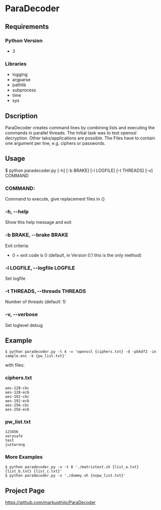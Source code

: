 # ParaDecoder
## Requirements
### Python Version
- 3
### Libraries
- logging
- argparse
- pathlib
- subprocess
- time
- sys
## Dscription
ParaDecoder creates command lines by combining lists and executing the commands in parallel threads. The initial task was to test openssl decryption. Other taks/applications are possible. The Files have to contain one argument per line, e.g. ciphers or passwords. 
## Usage
$ python paradecoder.py [-h] [-b BRAKE] [-l LOGFILE] [-t THREADS] [-v] COMMAND
### COMMAND:
Command to execute, give replacement files in {}
### -h, --help
Show this help message and exit
### -b BRAKE, --brake BRAKE
Exit criteria:
- 0 = exit code is 0 (default, in Version 0.1 this is the only method)
### -l LOGFILE, --logfile LOGFILE
Set logfile
### -t THREADS, --threads THREADS
Number of threads (default: 1)              
### -v, --verbose
Set loglevel debug
## Example
```
$ python paradecoder.py -t 4 -v 'openssl {ciphers.txt} -d -pbkdf2 -in sample.enc -k {pw_list.txt}'
```
with files:
### ciphers.txt
```
aes-128-cbc
aes-128-ecb
aes-192-cbc
aes-192-ecb
aes-256-cbc
aes-256-ecb
```
### pw_list.txt
```
123456
verysafe
test
justwrong
```
### More Examples
```
$ python paradecoder.py -v -t 8 './matrixtest.sh {list_a.txt} {list_b.txt} {list_c.txt}'
$ python paradecoder.py -v './dummy.sh {nopw_list.txt}'
```
## Project Page
https://github.com/markusthilo/ParaDecoder

